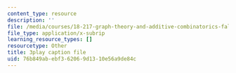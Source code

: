 ```yaml
---
content_type: resource
description: ''
file: /media/courses/18-217-graph-theory-and-additive-combinatorics-fall-2019/76b849abebf362069d1310e56a9de84c_NpMv0Nqmy3c.srt
file_type: application/x-subrip
learning_resource_types: []
resourcetype: Other
title: 3play caption file
uid: 76b849ab-ebf3-6206-9d13-10e56a9de84c
---
```

